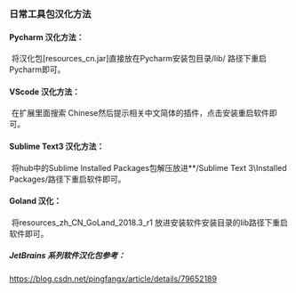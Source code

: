 ### 日常工具包汉化方法

#### Pycharm 汉化方法：

​	将汉化包[resources_cn.jar]直接放在Pycharm安装包目录/lib/ 路径下重启Pycharm即可。

#### VScode 汉化方法：

​	在扩展里面搜索 Chinese然后提示相关中文简体的插件，点击安装重启软件即可。

#### Sublime Text3 汉化方法：

​	将hub中的Sublime Installed Packages包解压放进**/Sublime Text 3\Installed Packages/路径下重启软件即可。

#### Goland 汉化：

​	将resources_zh_CN_GoLand_2018.3_r1 放进安装软件安装目录的lib路径下重启软件即可。





##### JetBrains 系列软件汉化包参考：

https://blog.csdn.net/pingfangx/article/details/79652189

